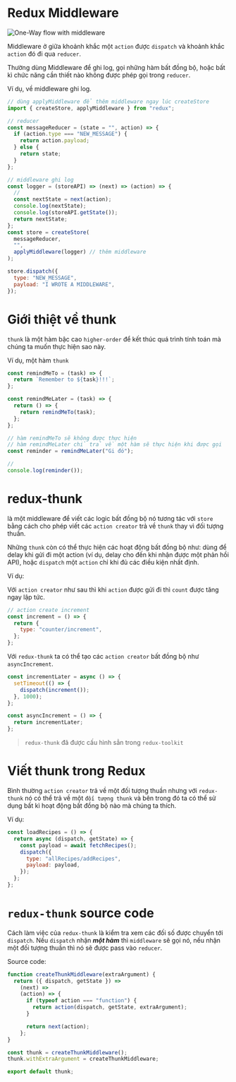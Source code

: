 # Redux Middleware

![One-Way flow with middleware](https://static-assets.codecademy.com/Courses/Learn-Redux/lesson-assets/interactive-image-async-data-flow/interactive-image-files/Data%20Flow-pt2-6.png)

Middleware ở giữa khoảnh khắc một `action` được `dispatch` và khoảnh khắc `action` đó đi qua `reducer`.

Thường dùng Middleware để ghi log, gọi những hàm bất đồng bộ, hoặc bất kì chức năng cần thiết nào không được phép gọi trong `reducer`.

Ví dụ, về middleware ghi log.

```javascript
// dùng applyMiddleware để thêm middleware ngay lúc createStore
import { createStore, applyMiddleware } from "redux";

// reducer
const messageReducer = (state = "", action) => {
  if (action.type === "NEW_MESSAGE") {
    return action.payload;
  } else {
    return state;
  }
};

// middleware ghi log
const logger = (storeAPI) => (next) => (action) => {
  //
  const nextState = next(action);
  console.log(nextState);
  console.log(storeAPI.getState());
  return nextState;
};
const store = createStore(
  messageReducer,
  "",
  applyMiddleware(logger) // thêm middleware
);

store.dispatch({
  type: "NEW_MESSAGE",
  payload: "I WROTE A MIDDLEWARE",
});
```

# Giới thiệt về thunk <a name="thunk"></a>

`thunk` là một hàm bậc cao `higher-order` để kết thúc quá trình tính toán mà chúng ta muốn thực hiện sao này.

Ví dụ, một hàm `thunk`

```javascript
const remindMeTo = (task) => {
  return `Remember to ${task}!!!`;
};

const remindMeLater = (task) => {
  return () => {
    return remindMeTo(task);
  };
};

// hàm remindMeTo sẽ không được thực hiện
// hàm remindMeLater chỉ trả về một hàm sẽ thực hiện khi được gọi
const reminder = remindMeLater("Gi đó");

//
console.log(reminder());
```

# redux-thunk <a name="redux-thunk"></a>

là một middleware để viết các logic bất đồng bộ nó tương tác với `store` bằng cách cho phép viết các `action creator` trả về `thunk` thay vì đối tượng thuần.

Những `thunk` còn có thể thực hiện các hoạt động bất đồng bộ như: dùng để delay khi gửi đi một action (ví dụ, delay cho đến khi nhận được một phản hồi API), hoặc `dispatch` một `action` chỉ khi đủ các điều kiện nhất định.

Ví dụ:

Với `action creator` như sau thì khi `action` được gửi đi thì `count` được tăng ngay lập tức.

```javascript
// action create increment
const increment = () => {
  return {
    type: "counter/increment",
  };
};
```

Với `redux-thunk` ta có thể tạo các `action creator` bất đồng bộ như `asyncIncrement`.

```javascript
const incrementLater = async () => {
  setTimeout(() => {
    dispatch(increment());
  }, 1000);
};

const asyncIncrement = () => {
  return incrementLater;
};
```

> `redux-thunk` đã được cấu hình sẳn trong `redux-toolkit`

# Viết thunk trong Redux <a name="write-thunk-in-redux"></a>

Bình thường `action creator` trả về một đối tượng thuần nhưng với `redux-thunk` nó có thể trả về một `đối tượng thunk` và bên trong đó ta có thể sử dụng bất kì hoạt động bất đồng bộ nào mà chúng ta thích.

Ví dụ:

```javascript
const loadRecipes = () => {
  return async (dispatch, getState) => {
    const payload = await fetchRecipes();
    dispatch({
      type: "allRecipes/addRecipes",
      payload: payload,
    });
  };
};
```

# `redux-thunk` source code <a name='source-code'></a>

Cách làm việc của `redux-thunk` là kiểm tra xem các đối số được chuyển tới `dispatch`. Nếu `dispatch` nhận **_một hàm_** thì `middleware` sẽ gọi nó, nếu nhận một đối tượng thuần thì nó sẽ được pass vào `reducer`.

Source code:

```javascript
function createThunkMiddleware(extraArgument) {
  return ({ dispatch, getState }) =>
    (next) =>
    (action) => {
      if (typeof action === "function") {
        return action(dispatch, getState, extraArgument);
      }

      return next(action);
    };
}

const thunk = createThunkMiddleware();
thunk.withExtraArgument = createThunkMiddleware;

export default thunk;
```
